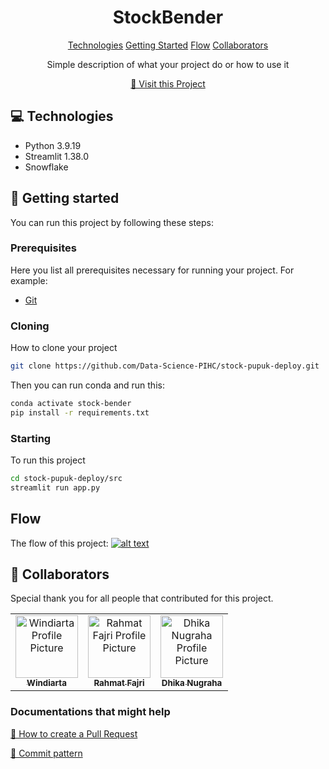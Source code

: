 
<h1 align="center" style="font-weight: bold;">StockBender</h1>

<p align="center">
<a href="#tech">Technologies</a>
<a href="#started">Getting Started</a>
<a href="#flow">Flow</a>
<a href="#colab">Collaborators</a>
</p>


<p align="center">Simple description of what your project do or how to use it</p>


<p align="center">
<a href="https://github.com/Data-Science-PIHC/stock-pupuk-deploy">📱 Visit this Project</a>
</p>

<h2 id="technologies">💻 Technologies</h2>

- Python 3.9.19
- Streamlit 1.38.0
- Snowflake

<h2 id="started">🚀 Getting started</h2>

You can run this project by following these steps:

<h3>Prerequisites</h3>

Here you list all prerequisites necessary for running your project. For example:

- [Git](https://github.com)

<h3>Cloning</h3>

How to clone your project

```bash
git clone https://github.com/Data-Science-PIHC/stock-pupuk-deploy.git
```

Then you can run conda and run this:
```bash
conda activate stock-bender
pip install -r requirements.txt
```

<h3>Starting</h3>

To run this project

```bash
cd stock-pupuk-deploy/src
streamlit run app.py
```

<h2 id="flow">Flow</h2>

The flow of this project:
[![alt text](./asset/flow.png)](https://viewer.diagrams.net/?tags=%7B%7D&lightbox=1&highlight=0000ff&edit=_blank&layers=1&nav=1#G1L6xYJrFOEciK4NYmsg9Zcaat9vt5yIVF)


<h2 id="colab">🤝 Collaborators</h2>

<p>Special thank you for all people that contributed for this project.</p>
<table>
<tr>

<td align="center">
<a href="https://github.com/Windiarta">
<img src="https://avatars.githubusercontent.com/u/75001432?v=4" width="100px;" alt="Windiarta Profile Picture"/><br>
<sub>
<b>Windiarta</b>
</sub>
</a>
</td>

<td align="center">
<a href="https://github.com/rfajri27">
<img src="https://avatars.githubusercontent.com/u/50952194?s=64&v=4" width="100px;" alt="Rahmat Fajri Profile Picture"/><br>
<sub>
<b>Rahmat Fajri</b>
</sub>
</a>
</td>

<td align="center">
<a href="https://github.com/dhikanugraha8">
<img src="https://avatars.githubusercontent.com/u/102285118?s=64&v=4" width="100px;" alt="Dhika Nugraha Profile Picture"/><br>
<sub>
<b>Dhika Nugraha</b>
</sub>
</a>
</td>

</tr>
</table>

<h3>Documentations that might help</h3>

[📝 How to create a Pull Request](https://www.atlassian.com/br/git/tutorials/making-a-pull-request)

[💾 Commit pattern](https://gist.github.com/joshbuchea/6f47e86d2510bce28f8e7f42ae84c716)
